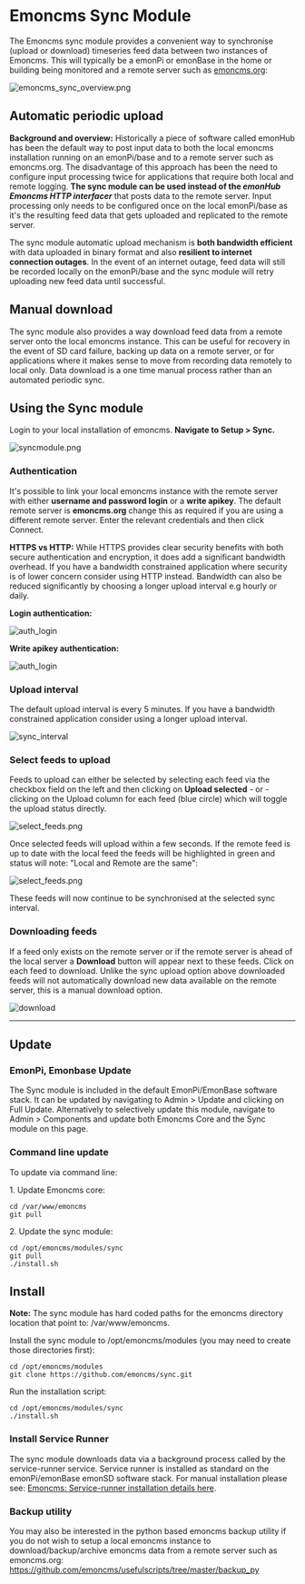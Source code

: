 # Emoncms Sync Module

The Emoncms sync module provides a convenient way to synchronise (upload or download) timeseries feed data between two instances of Emoncms. This will typically be a emonPi or emonBase in the home or building being monitored and a remote server such as [emoncms.org](https://emoncms.org):

![emoncms_sync_overview.png](img/emoncms_sync_overview.png)

## Automatic periodic upload

**Background and overview:** Historically a piece of software called emonHub has been the default way to post input data to both the local emoncms installation running on an emonPi/base and to a remote server such as emoncms.org. The disadvantage of this approach has been the need to configure input processing twice for applications that require both local and remote logging. **The sync module can be used instead of the *emonHub Emoncms HTTP interfacer*** that posts data to the remote server. Input processing only needs to be configured once on the local emonPi/base as it's the resulting feed data that gets uploaded and replicated to the remote server.

The sync module automatic upload mechanism is **both bandwidth efficient** with data uploaded in binary format and also **resilient to internet connection outages**. In the event of an internet outage, feed data will still be recorded locally on the emonPi/base and the sync module will retry uploading new feed data until successful.

## Manual download

The sync module also provides a way download feed data from a remote server onto the local emoncms instance. This can be useful for recovery in the event of SD card failure, backing up data on a remote server, or for applications where it makes sense to move from recording data remotely to local only. Data download is a one time manual process rather than an automated periodic sync.

## Using the Sync module
Login to your local installation of emoncms. **Navigate to Setup > Sync.**


![syncmodule.png](img/syncmodule3.png)


### Authentication

It's possible to link your local emoncms instance with the remote server with either **username and password login** or a **write apikey**. The default remote server is **emoncms.org** change this as required if you are using a different remote server. Enter the relevant credentials and then click Connect. 

**HTTPS vs HTTP:** While HTTPS provides clear security benefits with both secure authentication and encryption, it does add a significant bandwidth overhead. If you have a bandwidth constrained application where security is of lower concern consider using HTTP instead. Bandwidth can also be reduced significantly by choosing a longer upload interval e.g hourly or daily.

**Login authentication:**

![auth_login](img/auth_login.png)

**Write apikey authentication:**

![auth_login](img/auth_apikey.png)

### Upload interval

The default upload interval is every 5 minutes. If you have a bandwidth constrained application consider using a longer upload interval.

![sync_interval](img/sync_interval.png)

### Select feeds to upload

Feeds to upload can either be selected by selecting each feed via the checkbox field on the left and then clicking on **Upload selected** - or - clicking on the Upload column for each feed (blue circle) which will toggle the upload status directly.

![select_feeds.png](img/select_feeds.png)

Once selected feeds will upload within a few seconds. If the remote feed is up to date with the local feed the feeds will be highlighted in green and status will note: "Local and Remote are the same":

![select_feeds.png](img/selected_feeds.png)

These feeds will now continue to be synchronised at the selected sync interval.

### Downloading feeds

If a feed only exists on the remote server or if the remote server is ahead of the local server a **Download** button will appear next to these feeds. Click on each feed to download. Unlike the sync upload option above downloaded feeds will not automatically download new data available on the remote server, this is a manual download option.

![download](img/download.png)

---

## Update

### EmonPi, Emonbase Update

The Sync module is included in the default EmonPi/EmonBase software stack. It can be updated by navigating to Admin > Update and clicking on Full Update. Alternatively to selectively update this module, navigate to Admin > Components and update both Emoncms Core and the Sync module on this page.

### Command line update

To update via command line:

1\. Update Emoncms core:

    cd /var/www/emoncms
    git pull

2\. Update the sync module:

    cd /opt/emoncms/modules/sync
    git pull
    ./install.sh

## Install

**Note:** The sync module has hard coded paths for the emoncms directory location that point to: /var/www/emoncms.

Install the sync module to /opt/emoncms/modules (you may need to create those directories first):

    cd /opt/emoncms/modules
    git clone https://github.com/emoncms/sync.git
    
Run the installation script:

    cd /opt/emoncms/modules/sync 
    ./install.sh
    
### Install Service Runner

The sync module downloads data via a background process called by the service-runner service. Service runner is installed as standard on the emonPi/emonBase emonSD software stack. For manual installation please see: [Emoncms: Service-runner installation details here](https://github.com/emoncms/emoncms/blob/master/scripts/services/install-service-runner-update.md).

### Backup utility

You may also be interested in the python based emoncms backup utility if you do not wish to setup a local emoncms instance to download/backup/archive emoncms data from a remote server such as emoncms.org: https://github.com/emoncms/usefulscripts/tree/master/backup_py
